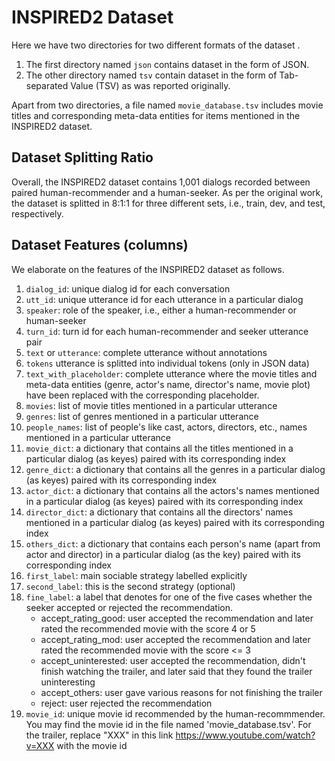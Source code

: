 # INSPIRED2 Dataset

Here we have two directories for two different formats of the dataset .

1. The first directory named `json` contains dataset in the form of JSON.
2. The other directory named `tsv` contain dataset in the form of Tab-separated Value (TSV) as was reported originally. 

Apart from two directories, a file named `movie_database.tsv` includes movie titles and corresponding meta-data entities for items mentioned in the INSPIRED2 dataset.

## Dataset Splitting Ratio
Overall, the INSPIRED2 dataset contains 1,001 dialogs recorded between paired human-recommender and a human-seeker. As per the original work, the dataset is splitted in 8:1:1 for three different sets, i.e., train, dev, and test, respectively.

## Dataset Features (columns)
We elaborate on the features of the INSPIRED2 dataset as follows.


1. `dialog_id`: unique dialog id for each conversation
2. `utt_id`: unique utterance id for each utterance in a particular dialog
3. `speaker`: role of the speaker, i.e., either a human-recommender or human-seeker
4. `turn_id`: turn id for each human-recommender and seeker utterance pair
5. `text` or `utterance`: complete utterance without annotations
6. `tokens` utterance is splitted into individual tokens (only in JSON data)  
7. `text_with_placeholder`: complete utterance where the movie titles and meta-data entities (genre, actor's name, director's name, movie plot) have been replaced with 	 the corresponding placeholder. 
8. `movies`: list of movie titles mentioned in a particular utterance
9. `genres`: list of genres mentioned in a particular utterance
10. `people_names`: list of people's like cast, actors, directors, etc., names mentioned in a particular utterance
11. `movie_dict`: a dictionary that contains all the titles mentioned in a particular dialog (as keyes) paired with its corresponding index
12. `genre_dict`: a dictionary that contains all the genres in a particular dialog (as keyes) paired with its corresponding index
13. `actor_dict`: a dictionary that contains all the actors's names mentioned in a particular dialog (as keyes) paired with its corresponding index
14. `director_dict`: a dictionary that contains all the directors' names mentioned in a particular dialog (as keyes) paired with its corresponding index
15. `others_dict`: a dictionary that contains each person's name (apart from actor and director) in a particular dialog (as the key) paired with its corresponding index
16. `first_label`: main sociable strategy labelled explicitly
17. `second_label`: this is the second strategy (optional)
18. `fine_label`: a label that denotes for one of the five cases whether the seeker accepted or rejected the recommendation.
	* accept_rating_good: user accepted the recommendation and later rated the recommended movie with the score 4 or 5
	* accept_rating_mod: user accepted the recommendation and later rated the recommended movie with the  score <= 3
	* accept_uninterested: user accepted the recommendation, didn't finish watching the trailer, and later said that they found the trailer uninteresting
	* accept_others: user gave various reasons for not finishing the trailer
	* reject: user rejected the recommendation
19. `movie_id`: unique movie id recommended by the human-recommmender. You may find the movie id in the file named 'movie_database.tsv'. For the trailer, replace "XXX" in this link https://www.youtube.com/watch?v=XXX with the movie id
